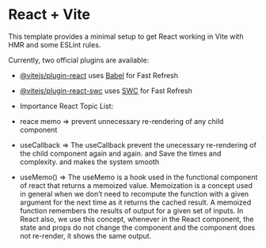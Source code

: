 # React + Vite

This template provides a minimal setup to get React working in Vite with HMR and some ESLint rules.

Currently, two official plugins are available:

- [@vitejs/plugin-react](https://github.com/vitejs/vite-plugin-react/blob/main/packages/plugin-react/README.md) uses [Babel](https://babeljs.io/) for Fast Refresh
- [@vitejs/plugin-react-swc](https://github.com/vitejs/vite-plugin-react-swc) uses [SWC](https://swc.rs/) for Fast Refresh

- Importance React Topic List:
- reace memo => prevent unnecessary re-rendering of any child component

- useCallback => The useCallback prevent the unecessary re-rendering of the child component again and again. and Save the times and complexity. and makes the system smooth

- useMemo() => The useMemo is a hook used in the functional component of react that returns a memoized value. Memoization is a concept used in general when we don’t need to recompute the function with a given argument for the next time as it returns the cached result. A memoized function remembers the results of output for a given set of inputs. In React also, we use this concept, whenever in the React component, the state and props do not change the component and the component does not re-render, it shows the same output. 
